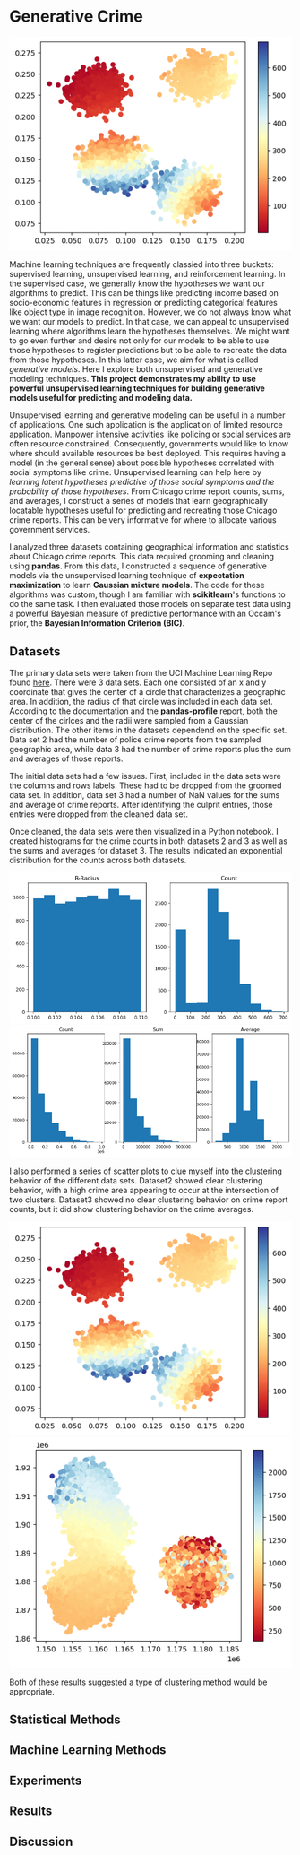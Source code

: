 # Generative Crime

![Dataset2Scatter](Images/dataset2scatter.png)

Machine learning techniques are frequently classied into three buckets:  supervised learning, unsupervised learning, and reinforcement learning.  In the supervised case, we generally know the hypotheses we want our algorithms to predict.  This can be things like predicting income based on socio-economic features in regression or predicting categorical features like object type in image recognition.  However, we do not always know what we want our models to predict.  In that case, we can appeal to unsupervised learning where algorithms learn the hypotheses themselves.  We might want to go even further and desire not only for our models to be able to use those hypotheses to register predictions but to be able to recreate the data from those hypotheses.  In this latter case, we aim for what is called *generative models*.  Here I explore both unsupervised and generative modeling techniques.  **This project demonstrates my ability to use powerful unsupervised learning techniques for building generative models useful for predicting and modeling data.**

Unsupervised learning and generative modeling can be useful in a number of applications.  One such application is the application of limited resource application.  Manpower intensive activities like policing or social services are often resource constrained.  Consequently, governments would like to know where should available resources be best deployed.  This requires having a model (in the general sense) about possible hypotheses correlated with social symptoms like crime.  Unsupervised learning can help here by *learning latent hypotheses predictive of those social symptoms and the probability of those hypotheses*.  From Chicago crime report counts, sums, and averages, I construct a series of models that learn geographically locatable hypotheses useful for predicting and recreating those Chicago crime reports.  This can be very informative for where to allocate various government services.

I analyzed three datasets containing geographical information and statistics about Chicago crime reports.  This data required grooming and cleaning using **pandas**.  From this data, I constructed a sequence of generative models via the unsupervised learning technique of **expectation maximization** to learn **Gaussian mixture models**.  The code for these algorithms was custom, though I am familiar with **scikitlearn**'s functions to do the same task.  I then evaluated those models on separate test data using a powerful Bayesian measure of predictive performance with an Occam's prior, the **Bayesian Information Criterion (BIC)**.

## Datasets

The primary data sets were taken from the UCI Machine Learning Repo found [here](https://archive-beta.ics.uci.edu/dataset/493/query+analytics+workloads+dataset).  There were 3 data sets.  Each one consisted of an x and y coordinate that gives the center of a circle that characterizes a geographic area.  In addition, the radius of that circle was included in each data set.  According to the documentation and the **pandas-profile** report, both the center of the cirlces and the radii were sampled from a Gaussian distribution.  The other items in the datasets dependend on the specific set.  Data set 2 had the number of police crime reports from the sampled geographic area, while data 3 had the number of crime reports plus the sum and averages of those reports.

The initial data sets had a few issues.  First, included in the data sets were the columns and rows labels.  These had to be dropped from the groomed data set.  In addition, data set 3 had a number of NaN values for the sums and average of crime reports.  After identifying the culprit entries, those entries were dropped from the cleaned data set.

Once cleaned, the data sets were then visualized in a Python notebook.  I created histograms for the crime counts in both datasets 2 and 3 as well as the sums and averages for dataset 3.  The results indicated an exponential distribution for the counts across both datasets.

![Dataset2countdistr](Images/dataset2countdistr.png) ![Dataset3averagedistr](Images/dataset3averagedistr.png)

I also performed a series of scatter plots to clue myself into the clustering behavior of the different data sets.  Dataset2 showed clear clustering behavior, with a high crime area appearing to occur at the intersection of two clusters.  Dataset3 showed no clear clustering behavior on crime report counts, but it did show clustering behavior on the crime averages.

![Dataset2scatter](Images/dataset2scatter.png) ![Dataset3scatter](Images/dataset3scatteraverage.png)

Both of these results suggested a type of clustering method would be appropriate.

## Statistical Methods

## Machine Learning Methods

## Experiments

## Results

## Discussion
